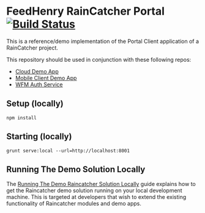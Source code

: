 # FeedHenry RainCatcher Portal [![Build Status](https://travis-ci.org/feedhenry-raincatcher/raincatcher-demo-portal.png)](https://travis-ci.org/feedhenry-raincatcher/raincatcher-demo-portal)

This is a reference/demo implementation of the Portal Client application of a RainCatcher project.

This repository should be used in conjunction with these following repos:

- [Cloud Demo App](https://github.com/feedhenry-raincatcher/raincatcher-demo-cloud)
- [Mobile Client Demo App](https://github.com/feedhenry-raincatcher/raincatcher-demo-mobile)
- [WFM Auth Service](https://github.com/feedhenry-raincatcher/raincatcher-demo-auth)

## Setup (locally)

`npm install`

## Starting (locally)

`grunt serve:local --url=http://localhost:8001`

## Running The Demo Solution Locally

The [Running The Demo Raincatcher Solution Locally](https://github.com/feedhenry-raincatcher/raincatcher-documentation/blob/master/running-locally.adoc) guide explains how to get the Raincatcher demo solution running on your local development machine. This is targeted at developers that wish to extend the existing functionality of Raincatcher modules and demo apps.
